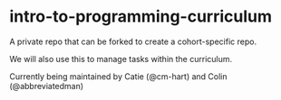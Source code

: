 # intro-to-programming-curriculum

A private repo that can be forked to create a cohort-specific repo.

We will also use this to manage tasks within the curriculum.

Currently being maintained by Catie (@cm-hart) and Colin (@abbreviatedman)
